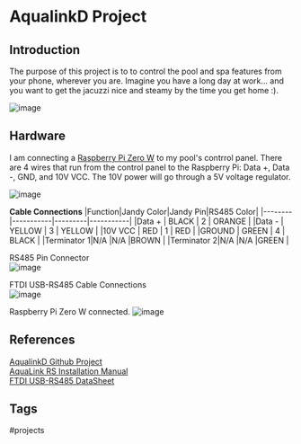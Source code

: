 # AqualinkD Project

## Introduction
The purpose of this project is to to control the pool and spa features from your phone, wherever you are. Imagine you have a long day at work... and you want to get the jacuzzi nice and steamy by the time you get home :).

![image](https://s3.us-west-1.amazonaws.com/zettelimages/Sat_Sep_23_07:22:02_PM_PDT_2023.png)

## Hardware
I am connecting a [Raspberry Pi Zero W](https://www.raspberrypi.com/products/raspberry-pi-zero-2-w/) to my pool's contrrol panel. There are 4 wires that run from the control panel to the Raspberry Pi: Data +, Data -, GND, and 10V VCC. The 10V power will go through a 5V voltage regulator.   

![image](https://s3.us-west-1.amazonaws.com/zettelimages/Sat_Sep_23_07:22:36_PM_PDT_2023.png)

**Cable Connections**
|Function|Jandy Color|Jandy Pin|RS485 Color|
|--------|-----------|---------|-----------|
|Data +  | BLACK     | 2       | ORANGE    |
|Data -  | YELLOW    | 3       | YELLOW    |
|10V VCC | RED       | 1       | RED       |
|GROUND  | GREEN     | 4       | BLACK     |
|Terminator 1|N/A    |N/A      |BROWN      |
|Terminator 2|N/A    |N/A      |GREEN      |


RS485 Pin Connector  
![image](https://s3.us-west-1.amazonaws.com/zettelimages/Sat_Sep__9_11:52:41_AM_PDT_2023.png)

FTDI USB-RS485 Cable Connections  
![image](https://s3.us-west-1.amazonaws.com/zettelimages/Sat_Sep__9_11:55:02_AM_PDT_2023.png)

Raspberry Pi Zero W connected.
![image](https://s3.us-west-1.amazonaws.com/zettelimages/Sat_Sep_23_07:23:07_PM_PDT_2023.png)

## References
[AqualinkD Github Project](https://github.com/sfeakes/AqualinkD)  
[AquaLink RS Installation Manual](https://cdn.fluidrausa.com/-/media/zodiac/global/downloads/0748-91071/6594.pdf?rev=8ef7e65bffb247efb962fe23e434b87e)  
[FTDI USB-RS485 DataSheet](https://ftdichip.com/wp-content/uploads/2023/07/DS_USB_RS485_CABLES.pdf)  

## Tags
#projects
